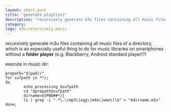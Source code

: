 ```yaml
---
layout: short_post
title: "generate playlists"
description: "recursively generate m3u files containing all music files of a directory"
category:
tags: m3u,recursively,music
---
```

recursively generate m3u files containing all music files of a directory, which is an
especially useful thing to do for music libraries on smartphones without a
__folder__ __player__ (e.g. Blackberry, Android standard player!?)

execute in music dir:

```
prepath="$(pwd)/"
for sufpath in **/;
do
        echo processing $sufpath
        cd "$prepath$sufpath"
        dirname=${PWD##*/}
        ls | grep -i ".*\.\(mp3\|ogg\|m4a\|wma\)\$" > "$dirname.m3u"
done;
```


